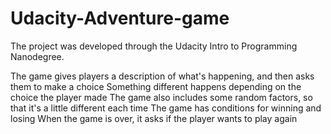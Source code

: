 # Udacity-Adventure-game
The project was developed through the Udacity Intro to Programming Nanodegree.

The game gives players a description of what's happening, and then asks them to make a choice
Something different happens depending on the choice the player made
The game also includes some random factors, so that it's a little different each time
The game has conditions for winning and losing
When the game is over, it asks if the player wants to play again
